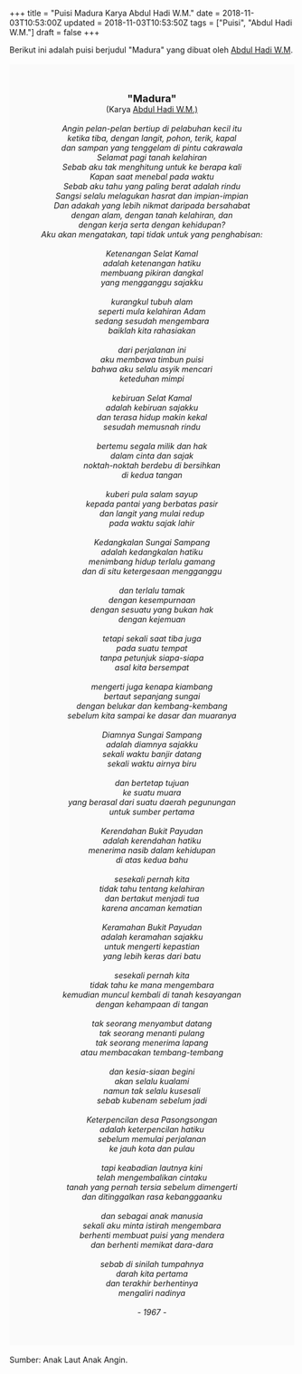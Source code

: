 +++
title = "Puisi Madura Karya Abdul Hadi W.M."
date = 2018-11-03T10:53:00Z
updated = 2018-11-03T10:53:50Z
tags = ["Puisi", "Abdul Hadi W.M."]
draft = false
+++

<div dir="ltr" style="text-align: left;" trbidi="on"><div style="text-align: justify;">Berikut ini adalah puisi berjudul "Madura" yang dibuat oleh <a href="https://ensiklopedia.kemdikbud.go.id/sastra/artikel/Abdul_Hadi_W_M" target="_blank">Abdul Hadi W.M</a>. </div><br /><div style="background: #FAFAFA; font-size: 14px; height: auto; margin: 0 auto; padding: 50px; text-align: center; width: auto;"><span style="font-size: 18px;"><b>"Madura"</b></span><br />(Karya <a href="https://www.sekata.web.id/tags/abdul-hadi-w.m." target="_blank">Abdul Hadi W.M.)</a> <br /><br /><i>Angin pelan-pelan bertiup di pelabuhan kecil itu</i><br /><i>ketika tiba, dengan langit, pohon, terik, kapal</i><br /><i>dan sampan yang tenggelam di pintu cakrawala</i><br /><i>Selamat pagi tanah kelahiran</i><br /><i>Sebab aku tak menghitung untuk ke berapa kali</i><br /><i>Kapan saat menebal pada waktu</i><br /><i>Sebab aku tahu yang paling berat adalah rindu</i><br /><i>Sangsi selalu melagukan hasrat dan impian-impian</i><br /><i>Dan adakah yang lebih nikmat daripada bersahabat</i><br /><i>dengan alam, dengan tanah kelahiran, dan</i><br /><i>dengan kerja serta dengan kehidupan?</i><br /><i>Aku akan mengatakan, tapi tidak untuk yang penghabisan:</i><br /><br /><i>Ketenangan Selat Kamal</i><br /><i>adalah ketenangan hatiku</i><br /><i>membuang pikiran dangkal</i><br /><i>yang mengganggu sajakku</i><br /><br /><i>kurangkul tubuh alam</i><br /><i>seperti mula kelahiran Adam</i><br /><i>sedang sesudah mengembara</i><br /><i>baiklah kita rahasiakan</i><br /><br /><i>dari perjalanan ini</i><br /><i>aku membawa timbun puisi</i><br /><i>bahwa aku selalu asyik mencari</i><br /><i>keteduhan mimpi</i><br /><br /><i>kebiruan Selat Kamal</i><br /><i>adalah kebiruan sajakku</i><br /><i>dan terasa hidup makin kekal</i><br /><i>sesudah memusnah rindu</i><br /><br /><i>bertemu segala milik dan hak</i><br /><i>dalam cinta dan sajak</i><br /><i>noktah-noktah berdebu di bersihkan</i><br /><i>di kedua tangan</i><br /><br /><i>kuberi pula salam sayup</i><br /><i>kepada pantai yang berbatas pasir</i><br /><i>dan langit yang mulai redup</i><br /><i>pada waktu sajak lahir</i><br /><br /><i>Kedangkalan Sungai Sampang</i><br /><i>adalah kedangkalan hatiku</i><br /><i>menimbang hidup terlalu gamang</i><br /><i>dan di situ ketergesaan mengganggu</i><br /><br /><i>dan terlalu tamak</i><br /><i>dengan kesempurnaan</i><br /><i>dengan sesuatu yang bukan hak</i><br /><i>dengan kejemuan</i><br /><br /><i>tetapi sekali saat tiba juga</i><br /><i>pada suatu tempat</i><br /><i>tanpa petunjuk siapa-siapa</i><br /><i>asal kita bersempat</i><br /><br /><i>mengerti juga kenapa kiambang</i><br /><i>bertaut sepanjang sungai</i><br /><i>dengan belukar dan kembang-kembang</i><br /><i>sebelum kita sampai ke dasar dan muaranya</i><br /><br /><i>Diamnya Sungai Sampang</i><br /><i>adalah diamnya sajakku</i><br /><i>sekali waktu banjir datang</i><br /><i>sekali waktu airnya biru</i><br /><br /><i>dan bertetap tujuan</i><br /><i>ke suatu muara</i><br /><i>yang berasal dari suatu daerah pegunungan</i><br /><i>untuk sumber pertama</i><br /><br /><i>Kerendahan Bukit Payudan</i><br /><i>adalah kerendahan hatiku</i><br /><i>menerima nasib dalam kehidupan</i><br /><i>di atas kedua bahu</i><br /><br /><i>sesekali pernah kita</i><br /><i>tidak tahu tentang kelahiran</i><br /><i>dan bertakut menjadi tua</i><br /><i>karena ancaman kematian</i><br /><br /><i>Keramahan Bukit Payudan</i><br /><i>adalah keramahan sajakku</i><br /><i>untuk mengerti kepastian</i><br /><i>yang lebih keras dari batu</i><br /><br /><i>sesekali pernah kita</i><br /><i>tidak tahu ke mana mengembara</i><br /><i>kemudian muncul kembali di tanah kesayangan</i><br /><i>dengan kehampaan di tangan</i><br /><br /><i>tak seorang menyambut datang</i><br /><i>tak seorang menanti pulang</i><br /><i>tak seorang menerima lapang</i><br /><i>atau membacakan tembang-tembang</i><br /><br /><i>dan kesia-siaan begini</i><br /><i>akan selalu kualami</i><br /><i>namun tak selalu kusesali</i><br /><i>sebab kubenam sebelum jadi</i><br /><br /><i>Keterpencilan desa Pasongsongan</i><br /><i>adalah keterpencilan hatiku</i><br /><i>sebelum memulai perjalanan</i><br /><i>ke jauh kota dan pulau</i><br /><br /><i>tapi keabadian lautnya kini</i><br /><i>telah mengembalikan cintaku</i><br /><i>tanah yang pernah tersia sebelum dimengerti</i><br /><i>dan ditinggalkan rasa kebanggaanku</i><br /><br /><i>dan sebagai anak manusia</i><br /><i>sekali aku minta istirah mengembara</i><br /><i>berhenti membuat puisi yang mendera</i><br /><i>dan berhenti memikat dara-dara</i><br /><br /><i>sebab di sinilah tumpahnya</i><br /><i>darah kita pertama</i><br /><i>dan terakhir berhentinya</i><br /><i>mengaliri nadinya</i><br /><br /><i>- 1967 -</i></div><br /><div style="text-align: justify;">Sumber: Anak Laut Anak Angin. </div></div>

